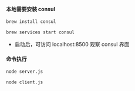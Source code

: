 #### 本地需要安装 consul

```bash
brew install consul

brew services start consul
```

* 启动后，可访问 localhost:8500 观察 consul 界面

#### 命令执行 

```bash
node server.js

node client.js
```